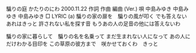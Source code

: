 騙りの庭
かたりのにわ
2000.11.22
作詞  作曲  編曲 (Ver.)   唄
中島みゆき   中島みゆき       中島みゆき
□ LYRIC (a)
騙りの家の扉を　騙りの風が叩く
でも答えない　あれはきっと
許されない私を探す音
もうあの人の足音の他には答えないわ

騙りの家に暮らして　騙りの名を名乗って
まだ生まれない人になって
あの人にだけわかる目印を
この草原の彼方まで　咲かせておくわ　きっと